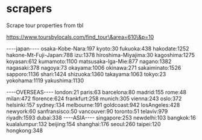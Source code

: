# scrapers

Scrape tour properties from tbl


https://www.toursbylocals.com/find_tour\&area=610\&p=10

----japan----
osaka-Kobe-Nara:197
kyoto:30
fukuoka:438
hakodate:1252
hakone-Mt-Fuji-Japan:788
izu:1378
hiroshima-Miyajima:30
kagoshima:1275
koyasan:612
kumamoto:1100
matsusaka-Iga-Mie:877
nagano:1382
nagasaki:378
nagoya:73
okayama:1006
okinawa:271
sakaiminato:1526
sapporo:1136
shari:1424
shizuoka:1360
takayama:1063
tokyo:23
yokohama:1119
yakushima:1130

----OVERSEAS----
london:21
paris:63
barcelona:80
madrid:155
rome:48
milan:472
florence:624
frankfurt:258
munich:305
vienna:243
oslo:372
helsinki:157
sydney:134
melbourne:191
goldcoast:942
losAngeles:428
newyork:60
sanfransisco:50
vancouver:90
toronto:51
telaviv:979
riyadh:1593
dubai:338
----ASIA----
singapore:253
newdelhi:103
bangkok:16
kualalumpur:132
beijing:154
shanghai:176
seoul:260
taipei:120
hongkong:348
